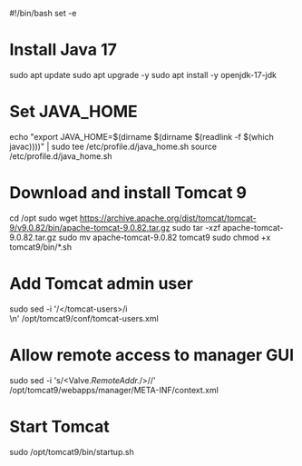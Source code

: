 #!/bin/bash
set -e

# Install Java 17
sudo apt update
sudo apt upgrade -y
sudo apt install -y openjdk-17-jdk

# Set JAVA_HOME
echo "export JAVA_HOME=$(dirname $(dirname $(readlink -f $(which javac))))" | sudo tee /etc/profile.d/java_home.sh
source /etc/profile.d/java_home.sh

# Download and install Tomcat 9
cd /opt
sudo wget https://archive.apache.org/dist/tomcat/tomcat-9/v9.0.82/bin/apache-tomcat-9.0.82.tar.gz
sudo tar -xzf apache-tomcat-9.0.82.tar.gz
sudo mv apache-tomcat-9.0.82 tomcat9
sudo chmod +x tomcat9/bin/*.sh

# Add Tomcat admin user
sudo sed -i '/<\/tomcat-users>/i\
<role rolename="manager-gui"/>\n<user username="admin" password="admin" roles="manager-gui"/>' /opt/tomcat9/conf/tomcat-users.xml

# Allow remote access to manager GUI
sudo sed -i 's/<Valve.*RemoteAddr.*\/>//' /opt/tomcat9/webapps/manager/META-INF/context.xml

# Start Tomcat
sudo /opt/tomcat9/bin/startup.sh
